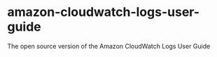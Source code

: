 # amazon-cloudwatch-logs-user-guide
The open source version of the Amazon CloudWatch Logs User Guide
